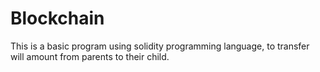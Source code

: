 # Blockchain
This is a basic program using solidity programming language, to transfer will amount from parents to their child.
